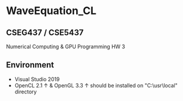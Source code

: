 # WaveEquation_CL

## CSEG437 / CSE5437
Numerical Computing & GPU Programming HW 3

## Environment
+ Visual Studio 2019
+ OpenCL 2.1 ↑ & OpenGL 3.3 ↑ should be installed on "C:\usr\local" directory